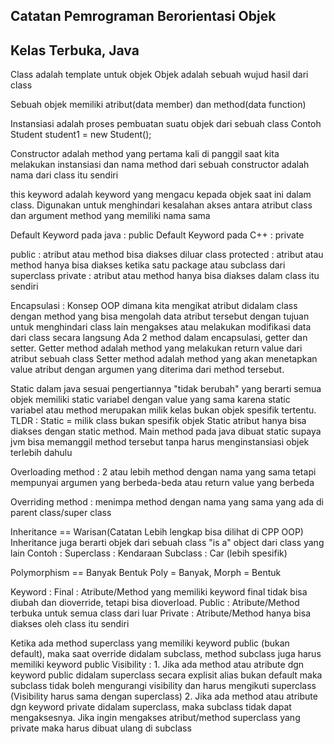 ## Catatan Pemrograman Berorientasi Objek
## Kelas Terbuka, Java

Class adalah template untuk objek
Objek adalah sebuah wujud hasil dari class  

Sebuah objek memiliki atribut(data member) dan method(data function)  

Instansiasi adalah proses pembuatan suatu objek dari sebuah class
Contoh Student student1 = new Student();  

Constructor adalah method yang pertama kali di panggil saat kita melakukan instansiasi dan nama method dari sebuah constructor adalah nama dari class itu sendiri

this keyword adalah keyword yang mengacu kepada objek saat ini dalam class. Digunakan untuk menghindari kesalahan akses antara atribut class dan argument method yang memiliki nama sama

Default Keyword pada java : public
Default Keyword pada C++ : private

public : atribut atau method bisa diakses diluar class
protected : atribut atau method hanya bisa diakses ketika satu package atau subclass dari superclass
private : atribut atau method hanya bisa diakses dalam class itu sendiri

Encapsulasi : Konsep OOP dimana kita mengikat atribut didalam class dengan method yang bisa mengolah data atribut tersebut dengan tujuan untuk menghindari class lain mengakses atau melakukan modifikasi data dari class secara langsung
Ada 2 method dalam encapsulasi, getter dan setter.
Getter method adalah method yang melakukan return value dari atribut sebuah class
Setter method adalah method yang akan menetapkan value atribut dengan argumen yang diterima dari method tersebut.

Static dalam java sesuai pengertiannya "tidak berubah" yang berarti semua objek memiliki static variabel dengan value yang sama karena static variabel atau method merupakan milik kelas bukan objek spesifik tertentu.
TLDR : Static = milik class bukan spesifik objek 
Static atribut hanya bisa diakses dengan static method.
Main method pada java dibuat static supaya jvm bisa memanggil method tersebut tanpa harus menginstansiasi objek terlebih dahulu

Overloading method : 2 atau lebih method dengan nama yang sama tetapi mempunyai argumen yang berbeda-beda atau return value yang berbeda

Overriding method : menimpa method dengan nama yang sama yang ada di parent class/super class  

Inheritance == Warisan(Catatan Lebih lengkap bisa dilihat di CPP OOP)
Inheritance juga berarti objek dari sebuah class "is a" object dari class yang lain
Contoh : 
    Superclass : Kendaraan 
    Subclass : Car (lebih spesifik)

Polymorphism == Banyak Bentuk
Poly = Banyak, Morph = Bentuk

Keyword : 
    Final   : Atribute/Method yang memiliki keyword final tidak bisa diubah dan dioverride, 
              tetapi bisa dioverload.
    Public  : Atribute/Method terbuka untuk semua class dari luar
    Private : Atribute/Method hanya bisa diakses oleh class itu sendiri

Ketika ada method superclass yang memiliki keyword public (bukan default), maka saat override didalam subclass,
method subclass juga harus memiliki keyword public
Visibility :
    1. Jika ada method atau atribute dgn keyword public didalam superclass secara explisit alias bukan default
       maka subclass tidak boleh mengurangi visibility dan harus mengikuti superclass (Visibility harus sama dengan superclass)
    2. Jika ada method atau atribute dgn keyword private didalam superclass, maka subclass tidak dapat mengaksesnya.
       Jika ingin mengakses atribut/method superclass yang private maka harus dibuat ulang di subclass
